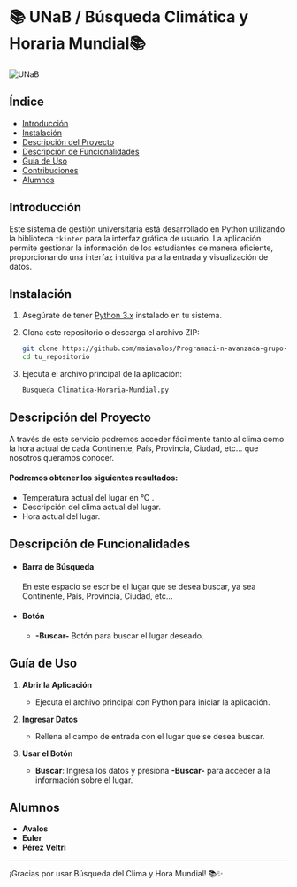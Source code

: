 # 📚 UNaB / Búsqueda Climática y Horaria Mundial📚

![UNaB](https://via.placeholder.com/1000x200/26aaa0/000000?text=B%C3%BAsqueda+Clim%C3%A1tica+y+Horaria+Mundial)

## Índice

- [Introducción](#introducción)
- [Instalación](#instalación)
- [Descripción del Proyecto](#descripción-del-proyecto)
- [Descripción de Funcionalidades](#descripción-de-funcionalidades)
- [Guía de Uso](#guía-de-uso)
- [Contribuciones](#contribuciones)
- [Alumnos](#alumnos)

## Introducción

Este sistema de gestión universitaria está desarrollado en Python utilizando la biblioteca `tkinter` para la interfaz gráfica de usuario. La aplicación permite gestionar la información de los estudiantes de manera eficiente, proporcionando una interfaz intuitiva para la entrada y visualización de datos.

## Instalación

1. Asegúrate de tener [Python 3.x](https://www.python.org/downloads/) instalado en tu sistema.
2. Clona este repositorio o descarga el archivo ZIP:

    ```sh
    git clone https://github.com/maiavalos/Programaci-n-avanzada-grupo-tkinter.git
    cd tu_repositorio
    ```

3. Ejecuta el archivo principal de la aplicación:

    ```sh
    Busqueda Climatica-Horaria-Mundial.py


## Descripción del Proyecto

A través de este servicio podremos acceder fácilmente tanto al clima como la hora actual de cada Continente, País, Provincia, Ciudad, etc... que nosotros queramos conocer.
#### Podremos obtener los siguientes resultados:
 - Temperatura actual del lugar en °C .
 - Descripción del clima actual del lugar.
 - Hora actual del lugar.


## Descripción de Funcionalidades

- #### Barra de Búsqueda
     En este espacio se escribe el lugar que se desea buscar, ya sea Continente, País, Provincia, Ciudad, etc...
  
- #### Botón

    - **-Buscar-** Botón para buscar el lugar deseado.

## Guía de Uso

1. **Abrir la Aplicación**
   - Ejecuta el archivo principal con Python para iniciar la aplicación.

2. **Ingresar Datos**
   - Rellena el campo de entrada con el lugar que se desea buscar.

3. **Usar el Botón**
   - **Buscar**: Ingresa los datos y presiona **-Buscar-** para acceder a la información sobre el lugar.


## Alumnos

- **Avalos**
- **Euler**
- **Pérez Veltri**



---

¡Gracias por usar Búsqueda del Clima y Hora Mundial! 📚✨
